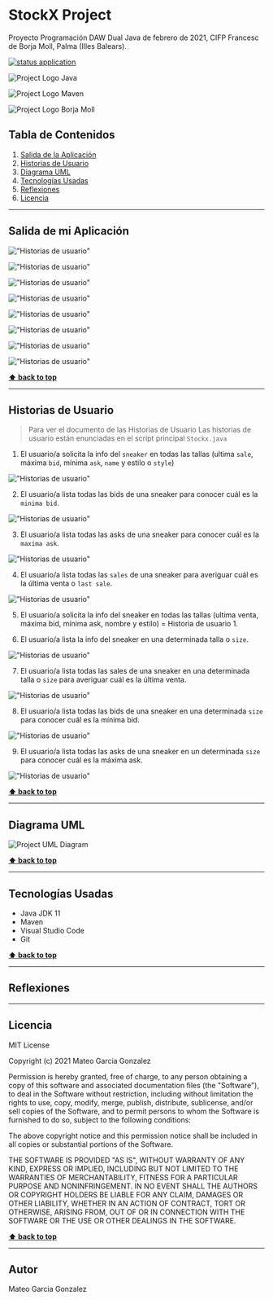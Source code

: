 # StockX Project


Proyecto Programación DAW Dual Java de febrero de 2021, CIFP Francesc de Borja Moll, Palma (Illes Balears).

[![status application](https://img.shields.io/badge/status-stable-brightgreen)](https://github.com/MateoGarciaG/Stockx-ascii-Project)

<!--Logos-->

![Project Logo Java](doc/img/java.png)

![Project Logo Maven](doc/img/apache_maven.png)

![Project Logo Borja Moll](doc/img/logocifp.png)

## Tabla de Contenidos

1. [Salida de la Aplicación](#salidas-de-la-aplicacion)
1. [Historias de Usuario](#historias-de-usuario)
1. [Diagrama UML](#diagrama-uml)
1. [Tecnologías Usadas](#tecnologias-usadas)
1. [Reflexiones](#reflexiones)
1. [Licencia](#licencia)

---

## Salida de mi Aplicación
!["Historias de usuario"](./doc/salida_CLI/ui_01.png "sneaker info ASCII CLI")

!["Historias de usuario"](./doc/salida_CLI/ui_02.png "all bids and asks CLI")

!["Historias de usuario"](./doc/salida_CLI/ui_03.png "sneaker max ask info CLI")

!["Historias de usuario"](./doc/salida_CLI/ui_04.png "sneaker min bid info CLI")

!["Historias de usuario"](./doc/salida_CLI/ui_05.png "All sales CLI")

!["Historias de usuario"](./doc/salida_CLI/ui_06.png "sneaker info last sale CLI")

!["Historias de usuario"](./doc/salida_CLI/ui_07.png "All sales, bids, min bid, max ask size 9.5 CLI")

!["Historias de usuario"](./doc/salida_CLI/ui_08.png "sneaker info size 9.5 CLI")

**[⬆ back to top](#tabla-de-contenidos)**

---

## Historias de Usuario
> Para ver el documento de las Historias de Usuario
Las historias de usuario están enunciadas en el script principal `Stockx.java`

1. El usuario/a solicita la info del `sneaker` en todas las tallas (ultima `sale`, máxima `bid`, mínima `ask`, `name` y estilo o `style`)

!["Historias de usuario"](./doc/historias_de_usuaria_GUI/US_01.jpg "printar sneaker")

2. El usuario/a lista todas las bids de una sneaker para conocer cuál es la `minima bid`.

!["Historias de usuario"](./doc/historias_de_usuaria_GUI/US_02.jpg "sneaker bids")

3. El usuario/a lista todas las asks de una sneaker para conocer cuál es la `maxima ask`.

!["Historias de usuario"](./doc/historias_de_usuaria_GUI/US_03.jpg "sneaker asks")

4. El usuario/a lista todas las `sales` de una sneaker para averiguar cuál es la última venta o `last sale`.

!["Historias de usuario"](./doc/historias_de_usuaria_GUI/US_04.jpg "sneaker sales")


5. El usuario/a solicita la info del sneaker en todas las tallas (ultima venta, máxima bid, mínima ask, nombre y estilo) = Historia de usuario 1.

6. El usuario/a lista la info del sneaker en una determinada talla o `size`.

!["Historias de usuario"](./doc/historias_de_usuaria_GUI/US_05.jpg "sneaker info size 9.5")

7. El usuario/a lista todas las sales de una sneaker en una determinada talla o `size` para averiguar cuál es la última venta.

!["Historias de usuario"](./doc/historias_de_usuaria_GUI/US_06.jpg "sneaker sales")

8. El usuario/a lista todas las bids de una sneaker en una determinada `size` para conocer cuál es la mínima bid.

!["Historias de usuario"](./doc/historias_de_usuaria_GUI/US_07.jpg "sneaker bids")

9. El usuario/a lista todas las asks de una sneaker en un determinada `size` para conocer cuál es la máxima ask.

!["Historias de usuario"](./doc/historias_de_usuaria_GUI/US_08.jpg "sneaker asks")

**[⬆ back to top](#tabla-de-contenidos)**

---

## Diagrama UML
![Project UML Diagram](doc/diagrama_clases_UML.jpg)

**[⬆ back to top](#tabla-de-contenidos)**

---

## Tecnologías Usadas

- Java JDK 11
- Maven
- Visual Studio Code
- Git


**[⬆ back to top](#tabla-de-contenidos)**

---

## Reflexiones


---

## Licencia

MIT License

Copyright (c) 2021 Mateo Garcia Gonzalez

Permission is hereby granted, free of charge, to any person obtaining a copy
of this software and associated documentation files (the "Software"), to deal
in the Software without restriction, including without limitation the rights
to use, copy, modify, merge, publish, distribute, sublicense, and/or sell
copies of the Software, and to permit persons to whom the Software is
furnished to do so, subject to the following conditions:

The above copyright notice and this permission notice shall be included in all
copies or substantial portions of the Software.

THE SOFTWARE IS PROVIDED "AS IS", WITHOUT WARRANTY OF ANY KIND, EXPRESS OR
IMPLIED, INCLUDING BUT NOT LIMITED TO THE WARRANTIES OF MERCHANTABILITY,
FITNESS FOR A PARTICULAR PURPOSE AND NONINFRINGEMENT. IN NO EVENT SHALL THE
AUTHORS OR COPYRIGHT HOLDERS BE LIABLE FOR ANY CLAIM, DAMAGES OR OTHER
LIABILITY, WHETHER IN AN ACTION OF CONTRACT, TORT OR OTHERWISE, ARISING FROM,
OUT OF OR IN CONNECTION WITH THE SOFTWARE OR THE USE OR OTHER DEALINGS IN THE
SOFTWARE.



**[⬆ back to top](#tabla-de-contenidos)**

---


## Autor
Mateo Garcia Gonzalez